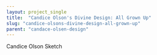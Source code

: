 ```yaml
---
layout: project_single
title:  "Candice Olson's Divine Design: All Grown Up"
slug: "candice-olsons-divine-design-all-grown-up"
parent: "candace-olsen-design"
---
```

Candice Olson Sketch